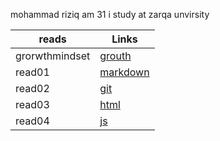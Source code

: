 mohammad riziq am 31 i study at zarqa unvirsity 


| reads         | Links          
| --------------| -----------     
| grorwthmindset| [grouth](growth)   |
| read01        | [markdown](read01) | 
| read02        | [git](read02)      |
| read03        | [html](read03)     |
| read04        | [js  ](read04 )    |